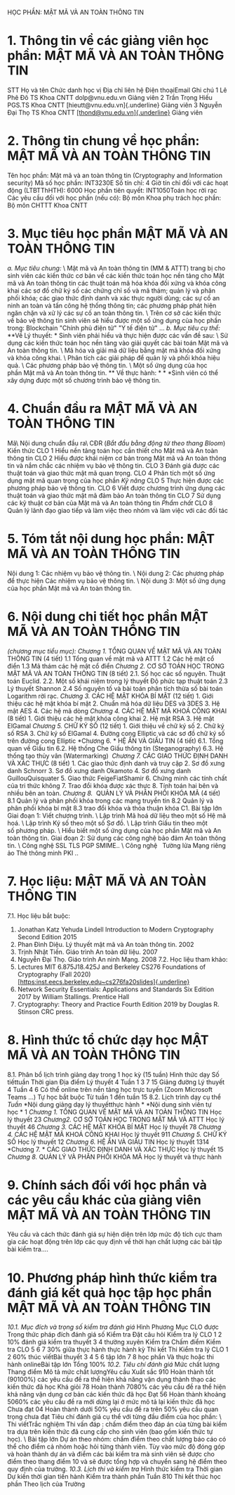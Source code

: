 HỌC PHẦN: MẬT MÃ VÀ AN TOÀN THÔNG TIN 
# 1. Thông tin về các giảng viên học phần: MẬT MÃ VÀ AN TOÀN THÔNG TIN 
STT Họ và tên Chức danh học vị Địa chỉ liên hệ Điện thoạiEmail Ghi chú 1 Lê Phê Đô TS Khoa CNTT dolp\@vnu.edu.vn Giảng viên 2 Trần Trọng Hiếu PGS.TS Khoa CNTT [hieutt\@vnu.edu.vn]{.underline} Giảng viên 3 Nguyễn Đại Thọ TS Khoa CNTT [[thond\@vnu.edu.vn]{.underline}](mailto:thond@vnu.edu.vn) Giảng viên 
# 2. Thông tin chung về học phần: MẬT MÃ VÀ AN TOÀN THÔNG TIN 
Tên học phần: Mật mã và an toàn thông tin (Cryptography and Information security) Mã số học phần: INT3230E Số tín chỉ: 4 Giờ tín chỉ đối với các hoạt động (LTBTThHTH): 6000 Học phần tiên quyết: INT1050Toán học rời rạc Các yêu cầu đối với học phần (nếu có): Bộ môn Khoa phụ trách học phần: Bộ môn CHTTT Khoa CNTT 
# 3. Mục tiêu học phần MẬT MÃ VÀ AN TOÀN THÔNG TIN 
*a. Mục tiêu chung:* \ Mật mã và An toàn thông tin (MM & ATTT) trang bị cho sinh viên các kiến thức cơ bản về các kiến thức toán học nền tảng cho Mật mã và An toàn thông tin các thuật toán mã hóa khóa đối xứng và khóa công khai các sơ đồ chữ ký số các chứng chỉ số và mã thám; quản lý và phân phối khóa; các giao thức định danh và xác thực người dùng; các sự cố an ninh an toàn và tấn công hệ thống thông tin; các phương pháp phát hiện ngăn chặn và xử lý các sự cố an toàn thông tin. \ Trên cơ sở các kiến thức về bảo vệ thông tin sinh viên sẽ hiểu được một số ứng dụng của học phần trong: Blockchain "Chính phủ điện tử" "Y tế điện tử" ... *b. Mục tiêu cụ thể:* *\*Về Lý thuyết: * Sinh viên phải hiểu và thực hiện được các vấn đề sau: \ Sử dụng các kiến thức toán học nền tảng vào giải quyết các bài toán Mật mã và An toàn thông tin. \ Mã hóa và giải mã dữ liệu bằng mật mã khóa đối xứng và khóa công khai. \ Phân tích các giải pháp để quản lý và phối khóa hiệu quả. \ Các phương pháp bảo vệ thông tin. \ Một số ứng dụng của học phần Mật mã và An toàn thông tin. *\* Về thực hành: * * *Sinh viên có thể xây dựng được một số chương trình bảo vệ thông tin.
# 4. Chuẩn đầu ra MẬT MÃ VÀ AN TOÀN THÔNG TIN 
Mã\ Nội dung chuẩn đầu ra\ CĐR (*Bắt đầu bằng động từ theo thang Bloom*) Kiến thức CLO 1 Hiểu nền tảng toán học cần thiết cho Mật mã và An toàn thông tin CLO 2 Hiểu được khái niệm cơ bản trong Mật mã và An toàn thông tin và nắm chắc các nhiệm vụ bảo vệ thông tin. CLO 3 Đánh giá được các thuật toán và giao thức mật mã quan trọng. CLO 4 Phân tích một số ứng dụng mật mã quan trọng của học phần *Kỹ năng* CLO 5 Thực hiện được các phương pháp bảo vệ thông tin. CLO 6 Viết được chương trình ứng dụng các thuật toán và giao thức mật mã đảm bảo An toàn thông tin CLO 7 Sử dụng các kỹ thuật cơ bản của Mật mã và An toàn thông tin *Phẩm chất* CLO 8 Quản lý lãnh đạo giao tiếp và làm việc theo nhóm và làm việc với các đối tác
# 5. Tóm tắt nội dung học phần: MẬT MÃ VÀ AN TOÀN THÔNG TIN 
Nội dung 1: Các nhiệm vụ bảo vệ thông tin. \ Nội dung 2: Các phương pháp để thực hiện Các nhiệm vụ bảo vệ thông
tin. \ Nội dung 3: Một số ứng dụng của học phần Mật mã và An toàn thông tin. 
# 6. Nội dung chi tiết học phần MẬT MÃ VÀ AN TOÀN THÔNG TIN 
*(chương mục tiểu mục):* *Chương 1.* TỔNG QUAN VỀ MẬT MÃ VÀ AN TOÀN THÔNG TIN (4 tiết)  1.1 Tổng quan về mật mã và ATTT 1.2 Các hệ mật cổ điển 1.3 Mã thám các hệ mật cổ điển *Chương 2.* CƠ SỞ TOÁN HỌC TRONG MẬT MÃ VÀ AN TOÀN THÔNG TIN (8
tiết)  2.1. Số học các số nguyên. Thuật toán Euclid. 2.2. Một số khái niệm trong lý thuyết Độ phức tạp thuật toán 2.3 Lý thuyết Shannon 2.4 Số nguyên tố và bài toán phân tích thừa số bài toán Logarithm rời
rạc. *Chương 3.* CÁC HỆ MẬT KHÓA BÍ MẬT (12 tiết)  1. Giới thiệu các hệ mật khóa bí mật 2. Chuẩn mã hóa dữ liệu DES và 3DES 3. Hệ mật AES 4. Các hệ mã dòng *Chương 4.* CÁC HỆ MẬT MÃ KHOÁ CÔNG KHAI (8 tiết)  1. Giới thiệu các hệ mật khóa công khai 2. Hệ mật RSA 3. Hệ mật ElGamal   *Chương 5.* CHỮ KÝ SỐ (12 tiết) 1. Giới thiệu về chữ ký số 2. Chữ ký số RSA 3. Chữ ký số ElGamal 4. Đường cong Elliptic và các sơ đồ chữ ký số trên đường cong Elliptic *Chương 6. * HỆ ẨN VÀ GIẤU TIN (4 tiết) 6.1. Tổng quan về Giấu tin 6.2. Hệ thống Che Giấu thông tin (Steganography) 6.3. Hệ thống tạo thủy vân (Watermarking)  *Chương 7.* CÁC GIAO THỨC ĐỊNH DANH VÀ XÁC THỰC (8 tiết) 1. Các giao thức định danh và truy cập 2. Sơ đồ xưng danh Schnorr 3. Sơ đồ xưng danh Okamoto 4. Sơ đồ xưng danh GuillouQuisquater 5. Giao thức FeigeFiatShamir 6. Chứng minh các tính chất của tri thức không 7. Trao đổi khóa được xác thực 8. Tính toán hai bên và nhiều bên an toàn. *Chương 8.*  QUẢN LÝ VÀ PHÂN PHỐI KHÓA MÃ (4 tiết) 8.1 Quản lý và phân phối khóa trong các mạng truyền tin 8.2 Quản lý và phân phối khóa bí mật 8.3 trao đổi khóa và thỏa thuận khóa C1. Bài tập lớn Giai đoạn 1: Viết chương trình. \ Lập trình Mã hoá dữ liệu theo một số Hệ mã hoá. \ Lập trình Ký số theo một số Sơ đồ. \ Lập trình Giấu tin theo một số phương pháp. \ Hiểu biết một số ứng dụng của học phần Mật mã và An toàn thông tin. Giai đoạn 2: Sử dụng các công nghệ bảo đảm An toàn thông tin. \ Công nghệ  SSL TLS PGP SMIME.. \ Công nghệ   Tường lửa Mạng riêng ảo Thẻ thông minh PKI .. 
# 7. Học liệu: MẬT MÃ VÀ AN TOÀN THÔNG TIN 
7.1. Học liệu bắt buộc:  
1. Jonathan Katz Yehuda Lindell Introduction to Modern Cryptography Second Edition 2015 
2. Phan Đình Diệu. Lý thuyết mật mã và An toàn thông tin. 2002 
3. Trịnh Nhật Tiến. Giáo trình An toàn dữ liệu. 2007 
4. Nguyễn Đại Thọ. Giáo trình An ninh Mạng. 2008 
7.2. Học liệu tham khảo: 
1. Lectures MIT 6.875J18.425J and Berkeley CS276 Foundations of Cryptography (Fall 2020) [[https:inst.eecs.berkeley.edu\~cs276fa20slides]{.underline}](https:inst.eecs.berkeley.edu~cs276fa20slides) 
2. Network Security Essentials: Applications and Standards Six Edition 2017 by William Stallings. Prentice Hall 
3. Cryptography: Theory and Practice Fourth Edition 2019 by Douglas R. Stinson CRC press.
# 8. Hình thức tổ chức dạy học MẬT MÃ VÀ AN TOÀN THÔNG TIN 
8.1. Phân bổ lịch trình giảng dạy trong 1 học kỳ (15 tuần) Hình thức dạy Số tiếttuần Thời gian Địa điểm Lý thuyết 4 Tuần 1 3 7 15 Giảng đường Lý thuyết 4 Tuần 4 6 Có thể online trên nền tảng học trực tuyến (Zoom Microsoft Teams ...) Tự học bắt buộc Từ tuần 1 đến tuần 15 8.2. Lịch trình dạy cụ thể  *Tuần* *Nội dung giảng dạy lý thuyếtthực hành * *Nội dung sinh viên tự học * 1 *Chương 1.* TỔNG QUAN VỀ MẬT MÃ VÀ AN TOÀN THÔNG TIN Học lý thuyết 23 *Chương2.* CƠ SỞ TOÁN HỌC TRONG MẬT MÃ VÀ ATTT Học lý thuyết 46 *Chương 3.* CÁC HỆ MẬT KHÓA BÍ MẬT Học lý thuyết 78 *Chương 4.* CÁC HỆ MẬT MÃ KHOÁ CÔNG KHAI Học lý thuyết 911 *Chương 5.* CHỮ KÝ SỐ Học lý thuyết 12 *Chương 6.* HỆ ẨN VÀ GIẤU TIN Học lý thuyết 1314 *Chương 7. * CÁC GIAO THỨC ĐỊNH DANH VÀ XÁC THỰC Học lý thuyết 15 *Chương 8.* QUẢN LÝ VÀ PHÂN PHỐI KHÓA MÃ Học lý thuyết và thực hành 
# 9. Chính sách đối với học phần và các yêu cầu khác của giảng viên MẬT MÃ VÀ AN TOÀN THÔNG TIN 
Yêu cầu và cách thức đánh giá sự hiện diện trên lớp mức độ tích cực tham gia các hoạt động trên lớp các quy định về thời hạn chất lượng các bài tập bài kiểm tra.... 
# 10. Phương pháp hình thức kiểm tra đánh giá kết quả học tập học phần MẬT MÃ VÀ AN TOÀN THÔNG TIN 
*10.1. Mục đích và trọng số kiểm tra đánh giá* Hình Phương Mục CLO được Trọng thức pháp đích đánh giá số Kiểm tra Đặt câu hỏi Kiểm tra lý CLO 1 2 10% đánh giá kiểm tra thuyết 3 4 thường xuyên Kiểm tra Chấm điểm Kiểm tra CLO 5 6 7 30% giữa thực hành thực hành kỳ Thi kết Thi Kiểm tra lý CLO 1 2 60% thúc viếtBài thuyết 3 4 5 6 tập lớn 7 8 học phần Và thực hoặc thi hành onlineBài tập lớn Tổng 100% *10.2. Tiêu chí đánh giá* Mức chất lượng Thang điểm Mô tả mức chất lượngYêu cầu Xuất sắc 910 Hoàn thành tốt (90100%) các yêu cầu đề ra thể hiện khả năng vận dụng thành thạo các kiến thức đã học Khá giỏi 78 Hoàn thành 7080% các yêu cầu đề ra thể hiện khả năng vận dụng cơ bản các kiến thức đã học Đạt 56 Hoàn thành khoảng 5060% các yêu cầu đề ra mới dừng lại ở mức mô tả lại kiến thức đã học Chưa đạt 04 Hoàn thành dưới 50% yêu cầu đề ra trên 50% yêu cầu quan trọng chưa đạt  Tiêu chí đánh giá cụ thể với từng đầu điểm của học phần: \ Thi viếtTrắc nghiệm Thi vấn đáp : chấm điểm theo đáp án của từng bài kiểm tra dựa trên kiến thức đã cung cấp cho sinh viên (bao gồm kiến thức tự học). \ Bài tập lớn Dự án theo nhóm: chấm điểm theo chất lượng báo cáo có thể cho điểm cả nhóm hoặc hỏi từng thành viên. Tùy vào mức độ đóng góp và hoàn thành dự án và điểm các bài kiểm tra mà sinh viên sẽ được cho điểm theo thang điểm 10 và sẽ được tổng hợp và chuyển sang hệ điểm theo quy định của trường. *10.3. Lịch thi và kiểm tra* Hình thức kiểm tra Thời gian Dự kiến thời gian tiến hành Kiểm tra thành phần Tuần 810 Thi kết thúc học phần Theo lịch của Trường